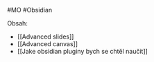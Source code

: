 #MO #Obsidian 

Obsah:
- [[Advanced slides]]
- [[Advanced canvas]]
- [[Jake obsidian pluginy bych se chtěl naučit]]